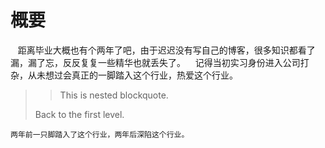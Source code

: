 # 概要
    距离毕业大概也有个两年了吧，由于迟迟没有写自己的博客，很多知识都看了漏，漏了忘，反反复复一些精华也就丢失了。
    记得当初实习身份进入公司打杂，从未想过会真正的一脚踏入这个行业，热爱这个行业。
> 
>
> > This is nested blockquote.
>
> Back to the first level.




    两年前一只脚踏入了这个行业，两年后深陷这个行业。
